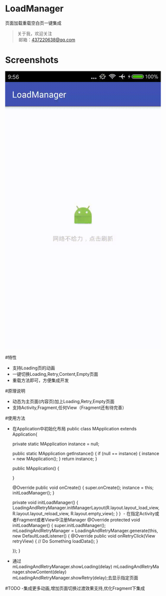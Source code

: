 # LoadManager
页面加载重载空白页一键集成

> 关于我，欢迎关注  
  邮箱：437220638@qq.com
 
# Screenshots
![image](/screenshots/video1.gif)

#特性
- 支持Loading页的动画
- 一键切换Loading,Retry,Content,Empty页面
- 重载方法即可，方便集成开发

#原理说明
- 动态为主页面(内容页)加上Loading,Retry,Empty页面
- 支持Activity,Fragment,任何View（Fragment还有待完善）


#使用方法
 - 在Application中初始化布局
 public class MApplication extends Application{

    private static MApplication instance = null;

    public static MApplication getInstance() {
        if (null == instance) {
            instance = new MApplication();
        }
        return instance;
    }

    public MApplication() {

    }

    @Override
    public void onCreate() {
        super.onCreate();
        instance = this;
        initLoadManager();
    }

    private void initLoadManager() {
        LoadingAndRetryManager.initManagerLayout(R.layout.layout_load_view,R.layout.layout_reload_view,
                R.layout.empty_view);
    }
}
 - 在指定Activity或者Fragment或者View中注册Manager
  @Override
  protected void initLoadManager() {
      super.initLoadManager();
      mLoadingAndRetryManager = LoadingAndRetryManager.generate(this, new DefaultLoadListener() {
          @Override
          public void onRetryClick(View retryView) {
              // Do Something
              loadData();
          }

      });
  }
- 通过mLoadingAndRetryManager.showLoading(delay) mLoadingAndRetryManager.showContent(delay) mLoadingAndRetryManager.showRetry(delay);去显示指定页面

#TODO
-集成更多动画,增加页面切换过渡效果支持,优化Fragment下集成
